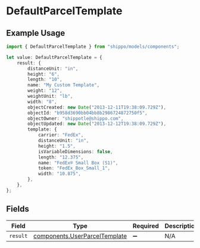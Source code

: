 # DefaultParcelTemplate

## Example Usage

```typescript
import { DefaultParcelTemplate } from "shippo/models/components";

let value: DefaultParcelTemplate = {
    result: {
        distanceUnit: "in",
        height: "6",
        length: "10",
        name: "My Custom Template",
        weight: "12",
        weightUnit: "lb",
        width: "8",
        objectCreated: new Date("2013-12-11T19:38:09.729Z"),
        objectId: "b958d3690bb04bb8b2986724872750f5",
        objectOwner: "shippotle@shippo.com",
        objectUpdated: new Date("2013-12-12T19:38:09.729Z"),
        template: {
            carrier: "FedEx",
            distanceUnit: "in",
            height: "1.5",
            isVariableDimensions: false,
            length: "12.375",
            name: "FedEx® Small Box (S1)",
            token: "FedEx_Box_Small_1",
            width: "10.875",
        },
    },
};
```

## Fields

| Field                                                                          | Type                                                                           | Required                                                                       | Description                                                                    |
| ------------------------------------------------------------------------------ | ------------------------------------------------------------------------------ | ------------------------------------------------------------------------------ | ------------------------------------------------------------------------------ |
| `result`                                                                       | [components.UserParcelTemplate](../../models/components/userparceltemplate.md) | :heavy_minus_sign:                                                             | N/A                                                                            |